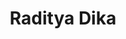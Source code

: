 ---
id: 00001
title: Raditya Dika
description: Content Creator
img: https://i.ibb.co/cTf0wHd/unnamed-1.jpg
content:
  - id: WmIdpjLIVMI
    title: 15 Tips Ngatur Duit Ala Raditya Dika
    minutes: 72
  - id: 4L8kvPWTWjk
    title: Umur 20 Tahun Punya Rp 1 Miliar, Gimana Caranya?
    minutes: 27
  - id: FHpifiwwVxw
    title: Cara Ngatur Duit Untuk Pemula
    minutes: 53
  - id: c9aHp-nvM1g
    title: Biar Gak Bokek Waktu Tua
    minutes: 159
  - id: ZDgG1AjqFRs
    title: Cara Mudah Paham Saham
    minutes: 72
  - id: xTWS86Lz1Hg
    title: Gini Lho Cara Beli Saham
    minutes: 52
  - id: GWBMQThJF1g
    title: Gini Lho Cara Beli Saham (Part 2)
    minutes: 43
  - id: IoiDJVynTzk
    title: 7 Kesalahan Investor Saham Pemula
    minutes: 92
---